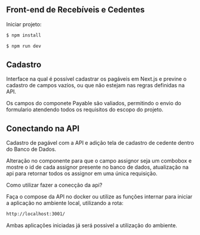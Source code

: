 ## Front-end de Recebíveis e Cedentes

Iniciar projeto:

```bash
$ npm install

$ npm run dev

```

## Cadastro

Interface na qual é possível cadastrar os pagáveis em Next.js e previne o cadastro de campos vazios, ou que não estejam nas regras definidas na API.

Os campos do componete Payable são valiados, permitindo o envio do formulario atendendo todos os requisitos do escopo do projeto.

## Conectando na API

Cadastro de pagável com a API e adição tela de cadastro de cedente dentro do Banco de Dados.

Alteração no componente para que o campo assignor seja um combobox e mostre o id de cada assignor presente no banco de dados, atualização na api para retornar todos os assignor em uma única requisição.

Como utilizar fazer a conecção da api?

Faça o compose da API no docker ou utilize as funções internar para iniciar a aplicação no ambiente local, utilizando a rota:

```bash
http://localhost:3001/
```

Ambas aplicações iniciadas já será possivel a utilização do ambiente.
